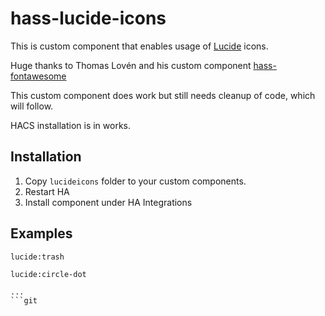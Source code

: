 # hass-lucide-icons

This is custom component that enables usage of [Lucide](https://lucide.dev/) icons.

Huge thanks to Thomas Lovén and his custom component [hass-fontawesome](https://github.com/thomasloven/hass-fontawesome)

This custom component does work but still needs cleanup of code, which will follow.

HACS installation is in works.

## Installation

1. Copy `lucideicons` folder to your custom components.
2. Restart HA
3. Install component under HA Integrations

## Examples
```
lucide:trash

lucide:circle-dot

...
```git